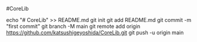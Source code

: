 #CoreLib

echo "# CoreLib" >> README.md
git init
git add README.md
git commit -m "first commit"
git branch -M main
git remote add origin https://github.com/katsushigeyoshida/CoreLib.git
git push -u origin main
